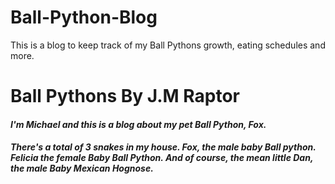 # Ball-Python-Blog
This is a blog to keep track of my Ball Pythons growth, eating schedules and more.



<html>
<head><h1>Ball Pythons By J.M Raptor</h1></head>
<Body>
<h5>I'm Michael and this is a blog about my pet Ball Python, Fox.
<h/5>
<br>
<h5> There's a total of 3 snakes in my house. Fox, the male baby
Ball python. Felicia the female Baby Ball Python. And of course,
the mean little Dan, the male Baby Mexican Hognose. </h5>
<br>
<p></p>
<h1>  </h1>

</body>







</html>
